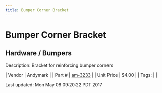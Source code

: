 ```yaml
---
title: Bumper Corner Bracket
---
```


# Bumper Corner Bracket
## Hardware / Bumpers
Description: 	Bracket for reinforcing bumper corners 

| Vendor | Andymark | 
| Part # | [am-3233](http://www.andymark.com/AM14U3-p/am-3233.htm) | 
| Unit Price | $4.00 | 
| Tags: |  | 

Last updated: Mon May 08 09:20:22 PDT 2017